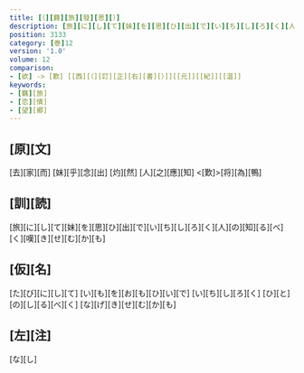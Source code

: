 ```yaml
---
title: [（][羇][旅][發][思][）]
description: [旅][に][し][て][妹][を][思][ひ][出][で][い][ち][し][ろ][く][人][の][知][る][べ][く][嘆][き][せ][む][か][も]
position: 3133
category: [巻]12
version: '1.0'
volume: 12
comparison:
- [欲] -> [歎] [[西][（][訂][正][右][書][）]][[元]][[紀]][[温]]
keywords:
- [羈][旅]
- [恋][情]
- [望][郷]
---
```


## [原][文]

[去][家][而] [妹][乎][念][出] [灼][然] [人][之][應][知] <[歎]>[将][為][鴨]

## [訓][読]

[旅][に][し][て][妹][を][思][ひ][出][で][い][ち][し][ろ][く][人][の][知][る][べ][く][嘆][き][せ][む][か][も]

## [仮][名]

[た][び][に][し][て] [い][も][を][お][も][ひ][い][で] [い][ち][し][ろ][く] [ひ][と][の][し][る][べ][く] [な][げ][き][せ][む][か][も]

## [左][注]

[な][し]
